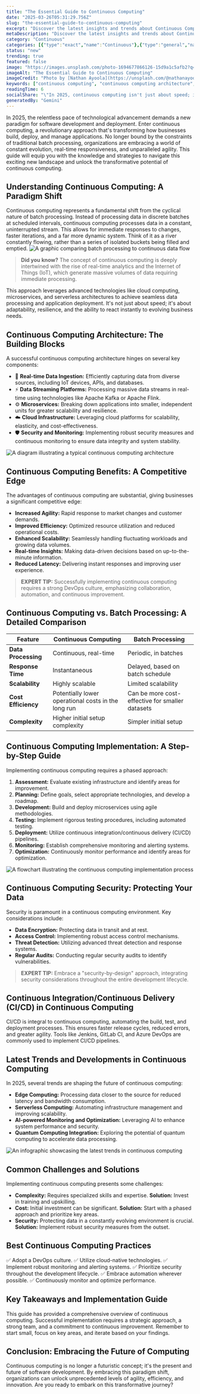 ```yaml
---
title: "The Essential Guide to Continuous Computing"
date: "2025-03-26T05:31:29.756Z"
slug: "the-essential-guide-to-continuous-computing"
excerpt: "Discover the latest insights and trends about Continuous Computing. This comprehensive guide covers everything you need to know about Continuous Computing in 2025."
metaDescription: "Discover the latest insights and trends about Continuous Computing. This comprehensive guide covers everything you need to know about Continuous Computing ..."
category: "Continuous"
categories: [{"type":"exact","name":"Continuous"},{"type":"general","name":"Computer Science"},{"type":"medium","name":"Software Engineering"},{"type":"specific","name":"Cloud Infrastructure"},{"type":"niche","name":"Microservices Architecture"}]
status: "new"
trending: true
featured: false
image: "https://images.unsplash.com/photo-1694677866126-15d9a1c5afb2?q=85&w=1200&fit=max&fm=webp&auto=compress"
imageAlt: "The Essential Guide to Continuous Computing"
imageCredit: "Photo by [Nathan Ayoola](https://unsplash.com/@nathanayoola) on Unsplash"
keywords: ["continuous computing", "continuous computing architecture", "continuous computing benefits", "continuous computing vs batch processing", "continuous computing implementation", "continuous integration continuous delivery", "continuous computing security", "best continuous computing practices", "continuous computing platforms", "continuous computing software"]
readingTime: 6
socialShare: "\"In 2025, continuous computing isn't just about speed; it's about the ability to adapt and respond instantly to a constantly changing world.  Are you ready to embrace the flow?\""
generatedBy: "Gemini"
---
```




In 2025, the relentless pace of technological advancement demands a new paradigm for software development and deployment.  Enter continuous computing, a revolutionary approach that's transforming how businesses build, deploy, and manage applications.  No longer bound by the constraints of traditional batch processing, organizations are embracing a world of constant evolution, real-time responsiveness, and unparalleled agility.  This guide will equip you with the knowledge and strategies to navigate this exciting new landscape and unlock the transformative potential of continuous computing.

## Understanding Continuous Computing: A Paradigm Shift

Continuous computing represents a fundamental shift from the cyclical nature of batch processing.  Instead of processing data in discrete batches at scheduled intervals, continuous computing processes data in a constant, uninterrupted stream. This allows for immediate responses to changes, faster iterations, and a far more dynamic system.  Think of it as a river constantly flowing, rather than a series of isolated buckets being filled and emptied. ![A graphic comparing batch processing to continuous data flow](https://images.unsplash.com/photo-1484807352052-23338990c6c6?q=85&w=1200&fit=max&fm=webp&auto=compress)

> **Did you know?** The concept of continuous computing is deeply intertwined with the rise of real-time analytics and the Internet of Things (IoT), which generate massive volumes of data requiring immediate processing.

This approach leverages advanced technologies like cloud computing, microservices, and serverless architectures to achieve seamless data processing and application deployment.  It's not just about speed; it's about adaptability, resilience, and the ability to react instantly to evolving business needs.

## Continuous Computing Architecture: The Building Blocks

A successful continuous computing architecture hinges on several key components:

* 🔑 **Real-time Data Ingestion:**  Efficiently capturing data from diverse sources, including IoT devices, APIs, and databases.
* ⚡ **Data Streaming Platforms:**  Processing massive data streams in real-time using technologies like Apache Kafka or Apache Flink.
* ⚙️ **Microservices:**  Breaking down applications into smaller, independent units for greater scalability and resilience.
* ☁️ **Cloud Infrastructure:**  Leveraging cloud platforms for scalability, elasticity, and cost-effectiveness.
* 🛡️ **Security and Monitoring:**  Implementing robust security measures and continuous monitoring to ensure data integrity and system stability.

![A diagram illustrating a typical continuous computing architecture](https://images.unsplash.com/photo-1649959265040-2b87be9074e4?q=85&w=1200&fit=max&fm=webp&auto=compress)

## Continuous Computing Benefits: A Competitive Edge

The advantages of continuous computing are substantial, giving businesses a significant competitive edge:

* **Increased Agility:**  Rapid response to market changes and customer demands.
* **Improved Efficiency:**  Optimized resource utilization and reduced operational costs.
* **Enhanced Scalability:**  Seamlessly handling fluctuating workloads and growing data volumes.
* **Real-time Insights:**  Making data-driven decisions based on up-to-the-minute information.
* **Reduced Latency:**  Delivering instant responses and improving user experience.

> **EXPERT TIP:**  Successfully implementing continuous computing requires a strong DevOps culture, emphasizing collaboration, automation, and continuous improvement.

## Continuous Computing vs. Batch Processing: A Detailed Comparison

| Feature          | Continuous Computing                               | Batch Processing                                  |
|-----------------|----------------------------------------------------|---------------------------------------------------|
| **Data Processing** | Continuous, real-time                             | Periodic, in batches                              |
| **Response Time**  | Instantaneous                                      | Delayed, based on batch schedule                 |
| **Scalability**    | Highly scalable                                    | Limited scalability                               |
| **Cost Efficiency** | Potentially lower operational costs in the long run | Can be more cost-effective for smaller datasets |
| **Complexity**    | Higher initial setup complexity                   | Simpler initial setup                            |

## Continuous Computing Implementation: A Step-by-Step Guide

Implementing continuous computing requires a phased approach:

1. **Assessment:** Evaluate existing infrastructure and identify areas for improvement.
2. **Planning:** Define goals, select appropriate technologies, and develop a roadmap.
3. **Development:**  Build and deploy microservices using agile methodologies.
4. **Testing:**  Implement rigorous testing procedures, including automated testing.
5. **Deployment:**  Utilize continuous integration/continuous delivery (CI/CD) pipelines.
6. **Monitoring:**  Establish comprehensive monitoring and alerting systems.
7. **Optimization:**  Continuously monitor performance and identify areas for optimization.

![A flowchart illustrating the continuous computing implementation process](https://images.unsplash.com/photo-1712245833905-5057a4245271?q=85&w=1200&fit=max&fm=webp&auto=compress)

## Continuous Computing Security: Protecting Your Data

Security is paramount in a continuous computing environment.  Key considerations include:

* **Data Encryption:**  Protecting data in transit and at rest.
* **Access Control:**  Implementing robust access control mechanisms.
* **Threat Detection:**  Utilizing advanced threat detection and response systems.
* **Regular Audits:**  Conducting regular security audits to identify vulnerabilities.

> **EXPERT TIP:**  Embrace a "security-by-design" approach, integrating security considerations throughout the entire development lifecycle.

## Continuous Integration/Continuous Delivery (CI/CD) in Continuous Computing

CI/CD is integral to continuous computing, automating the build, test, and deployment processes.  This ensures faster release cycles, reduced errors, and greater agility.  Tools like Jenkins, GitLab CI, and Azure DevOps are commonly used to implement CI/CD pipelines.

## Latest Trends and Developments in Continuous Computing

In 2025, several trends are shaping the future of continuous computing:

* **Edge Computing:** Processing data closer to the source for reduced latency and bandwidth consumption.
* **Serverless Computing:**  Automating infrastructure management and improving scalability.
* **AI-powered Monitoring and Optimization:**  Leveraging AI to enhance system performance and security.
* **Quantum Computing Integration:**  Exploring the potential of quantum computing to accelerate data processing.

![An infographic showcasing the latest trends in continuous computing](https://images.unsplash.com/photo-1694677866126-15d9a1c5afb2?q=85&w=1200&fit=max&fm=webp&auto=compress)

## Common Challenges and Solutions

Implementing continuous computing presents some challenges:

* **Complexity:**  Requires specialized skills and expertise.  **Solution:** Invest in training and upskilling.
* **Cost:**  Initial investment can be significant.  **Solution:** Start with a phased approach and prioritize key areas.
* **Security:**  Protecting data in a constantly evolving environment is crucial.  **Solution:** Implement robust security measures from the outset.

## Best Continuous Computing Practices

✅ Adopt a DevOps culture.
✅ Utilize cloud-native technologies.
✅ Implement robust monitoring and alerting systems.
✅ Prioritize security throughout the development lifecycle.
✅ Embrace automation wherever possible.
✅ Continuously monitor and optimize performance.

## Key Takeaways and Implementation Guide

This guide has provided a comprehensive overview of continuous computing.  Successful implementation requires a strategic approach, a strong team, and a commitment to continuous improvement.  Remember to start small, focus on key areas, and iterate based on your findings.

## Conclusion: Embracing the Future of Computing

Continuous computing is no longer a futuristic concept; it's the present and future of software development.  By embracing this paradigm shift, organizations can unlock unprecedented levels of agility, efficiency, and innovation.  Are you ready to embark on this transformative journey?

